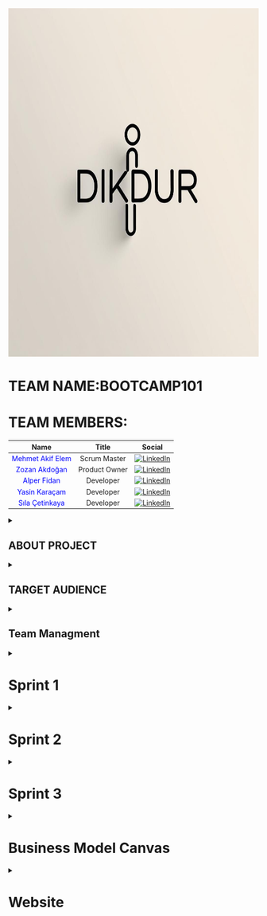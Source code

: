 <img src="Photos/dikduroriginal.jpg" width="700" height="700" alt="Team Name Logo"/> 

# **TEAM NAME:BOOTCAMP101**  


# **TEAM MEMBERS:**
| Name | Title | Social |
|:-------:| :-----:| :--------:|
| <a href="https://github.com/AidenLM" style="text-decoration:none; color:blue;">Mehmet Akif Elem</a> | Scrum Master | [<img src="https://upload.wikimedia.org/wikipedia/commons/c/ca/LinkedIn_logo_initials.png" alt="LinkedIn" width="20"/>](https://www.linkedin.com/in/makifelem/) |
| <a href="https://github.com/kedigelisimci" style="text-decoration:none; color:blue;">Zozan Akdoğan </a> | Product Owner | [<img src="https://upload.wikimedia.org/wikipedia/commons/c/ca/LinkedIn_logo_initials.png" alt="LinkedIn" width="20"/>](https://www.linkedin.com/in/zozanakdogan/) |
| <a href="https://github.com/alperfidan" style="text-decoration:none; color:blue;">Alper Fidan</a> | Developer | [<img src="https://upload.wikimedia.org/wikipedia/commons/c/ca/LinkedIn_logo_initials.png" alt="LinkedIn" width="20"/>](https://www.linkedin.com/in/alper-fidan/) |
| <a href="https://github.com/yasinkrcm" style="text-decoration:none; color:blue;">Yasin Karaçam </a> | Developer | [<img src="https://upload.wikimedia.org/wikipedia/commons/c/ca/LinkedIn_logo_initials.png" alt="LinkedIn" width="20"/>](https://www.linkedin.com/in/yasin-karacamm/) |
| <a href="https://github.com/silacetinkaya" style="text-decoration:none; color:blue;">Sıla Çetinkaya </a> | Developer | [<img src="https://upload.wikimedia.org/wikipedia/commons/c/ca/LinkedIn_logo_initials.png" alt="LinkedIn" width="20"/>](https://www.linkedin.com/in/s%C4%B1la-%C3%A7etinkaya-5648a1225/) |


<details>
  <summary><h2>ABOUT PROJECT</h2></summary>

**DikDur** is an AI-powered, socially interactive, and data-driven corporate physiotherapy platform designed to improve employee health, reduce posture disorders, and enhance team motivation.  

### **Key Objectives:**  
✔ Ergonomic and physical therapy solutions for hybrid/remote workers  
✔ Gamified wellness challenges to boost team interaction  
✔ Customized health reporting for companies to optimize workforce productivity  
✔ Turkey-wide physiotherapist/ergotherapist network for quick appointments and online therapy  

---

### **1. Employee Health Monitoring Dashboard (HR Dashboard)**  
- **Anonymous Posture Scoring:** Department-based posture analysis to identify risk groups  
- **Ergonomics Reports:** Personalized workstation setup recommendations based on sitting duration and movement frequency  
- **Absenteeism Analysis:** Measuring the impact of musculoskeletal issues on employee performance  

### **2. Team Social Interaction & Gamification**  
- **Interdepartmental DikDur Challenges:**  
  - Weekly *"Best Posture Team"* competition (scoring based on exercise completion and posture scores)  
  - Winning team receives gym discounts or health bonuses  
- **In-App Chat & Forum:**  
  - Social space for employees to share exercises  
  - Live Q&A with physiotherapists  

### **3. Virtual Physical Therapy & Ergotherapist Network**  
- **Turkey-Wide Physiotherapist Map:**  
  - Find local specialists and book online/in-person appointments  
- **Mobile Physiotherapy for Hybrid Workers:**  
  - Video consultations and home exercise programs for remote employees  

### **4. Smart Reminders & AI-Assisted Systems**  
- **Push Notification Breaks:**  
  - *"You've been sitting for 30 minutes – time for a 2-minute stretch!"*  
- **Voice Assistant (AI Coach):**  
  - *"Hey DikDur, what are today's back exercises?"*  
- **AI-Powered Ergonomics Assistant:**  
  - Real-time posture correction via webcam analysis  

### **5. Group Therapy & Wellness Events**  
- **Live Group Exercises:**  
  - *"Posture Breaks"* – 10-minute office workouts 3x weekly  
- **Webinar Series:**  
  - Trainings like *"Proper Office Posture"* and *"Relieving Back Pain"*  
- **1-on-1 Expert Sessions:**  
  - Book private consultations through the platform  

### **6. Gym Partnerships & Wellness Rewards**  
- **Points-Based Rewards System:**  
  - Redeem DikDur points for discounts at partner gyms  
- **Corporate Memberships:**  
  - Special agreements with fitness centers  

</details>

<details>
  <summary><h2>TARGET AUDIENCE</h2></summary>

1. **Corporate Companies (HR & Wellness Departments)**  
   - Medium and large-scale enterprises  
   - Especially companies with desk-bound employees  
2. **Hybrid/Remote Professionals**  
   - Office-heavy sectors (IT, finance, marketing, etc.)  
3. **Physiotherapists & Ergotherapists**  
   - Professionals offering consultations through the platform  
   - Private clinics and healthcare centers  
4. **Gyms & Wellness Centers**  
   - Collaborative fitness partners  
5. **Insurance Companies**  
   - Integration with corporate health packages  

</details>



<details>
  <summary><h2>Team Managment</h2></summary>
  <img src="Photos/dutys.png" width="700" height="700" alt="Team Name Logo"/> 
</details>
  


<details>
  <summary><h1>Sprint 1</h1></summary>
  
## **SPRINT SCORING:**  
At the beginning of the sprint, we set a total score of **10 points** for the team, divided as follows:  
## ✅ Sprint Scoring Table

| 📝 **Task**                                   | 🔥 **Priority** | 🎯 **Points** | ✅ **Status**     |
|-----------------------------------------------|------------------|---------------|-------------------|
| Team Dynamics Established                     | High             | 20            | Completed ✅       |
| Creating a Shared Workspace & Participation   | High             | 20            | Completed ✅       |
| Topic Selection & Research                    | Medium           | 20            | Completed ✅       |
| Product Naming                                | Medium           | 20            | Completed ✅       |
| Team Logo Selection                           | Low              | 20            | Completed ✅       |
| **Total**                                     |                  | **100**       | **Completed ✅**   |

**Goal Achieved – Full 100 Points Earned!**  

## **SPRINT NOTES:**
- Active communication was maintained throughout Sprint 1.
- Task assignments and tracking were managed via ClickUp.
- The project name, target audience, and core features were defined.
- Team logo was created and visuals for presentations were prepared.
- Initial idea phase was completed, and wireframe designs were initiated.
- Tasks were equally distributed following Scrum methodology.
- Progress was tracked through daily meetings.
- Full score was achieved by reaching all sprint goals.
<img src="Photos/dutys.png" width="700" height="700" alt="Team Name Logo"/> 


## **DAILY MEETINGS:**  
After an initial live evaluation, we scheduled meetings based on team availability (considering university schedules and exams).  
- **Frequency:** At least twice a week → Later shifted to daily check-ins  
- **Time:** Every other day, 10 AM–12 PM  
- **Platforms:** Google Meets & WhatsApp
<img src="Photos/WhatsappImage.png" width="300" height="300" alt="Whatsapp Chat"/>
<img src="Photos/WhatsappImage2.png" width="300" height="300" alt="Whatsapp Chat"/>
<img src="Photos/TeamMeet3.png" width="300" height="300" alt="Whatsapp Chat"/>

## **PRODUCT STATUS:**  
The product is currently in the idea and design phase. Initial screen drafts for the user panel, health scores, and interactive features have been discussed within the team and design work has begun. In the upcoming sprints, the aim is to prepare the first prototypes.

## **DEVELOPMENT PROCESS:**  
- All team members participated in every step (no sub-teams).  
- Decisions were made democratically through voting.  

<img src="Photos/ProductIdeas.png" width="400" height="400" alt="Team Name Logo"/> 

## **SPRINT REVIEW:**  
Our first sprint successfully achieved its interim goals, and the project started smoothly. Healthy communication was maintained during discussions, which is crucial for teamwork.  

## **SPRINT RETROSPECTIVE:**  
- Our main goals were **team bonding & project structuring**.  
- We reached the **full 10-point target**.  
- Future sprints will follow the same **5 key sub-goals per sprint**.  

## **PROBLEMS & OBSTACLES:**  
- A **late start** initially put us behind, but strong team dynamics helped compensate for it.

</details>

<details>
  <summary><h1>Sprint 2</h1></summary>

### 🌐 Website **  

The official website of the DikDur project is live and available at:  
[https://dik-dur-website.vercel.app/](https://dik-dur-website.vercel.app/)

Here, users can explore the app features, learn about posture analysis, and get insights on challenges directly through a clean and user-friendly interface. The website complements the mobile application by providing detailed information and a smooth browsing experience.

Feel free to visit and try out the functionalities showcased in the screenshots below!


### ✅ ** WEBSITE SCREENSHOTS**  
<h3>🔹 Home Screen</h3>
<img src="Photos/main.png" alt="Home Screen" width="300">

<h3>🔹 Register Screen</h3>
<img src="Photos/register.png" alt="Register Screen" width="300">

<h3>🔹 Activities Screen</h3>
<img src="Photos/activities.png" alt="Activities Screen" width="300">

<h3>🔹 Posture Screen</h3>
<img src="Photos/posture.jpeg" alt="Posture Screen" width="300">

<h3>🔹 Posture Analysis Screen</h3>
<img src="Photos/posture-analysis.png" alt="Posture Analysis Screen" width="300">

<h3>🔹 Challenges Screen</h3>
<img src="Photos/challenges.png" alt="Challenges Screen" width="300">

---

### 🗂 **PROJECT MANAGEMENT**  

All Sprint 2 tasks were assigned, tracked, and reviewed via [ClickUp](https://app.clickup.com/90151335937/v/dc/2kyq0e01-735).  
- Feature implementations were divided into smaller tasks  
- Progress was monitored through the ClickUp board  
- Color palette decisions and pair programming matches were voted directly within ClickUp discussions
  
#### Sprint Board  
<img src="Photos/board.png" width="600" alt="Task Board"/>


---




## **🏃 Sprint Scoring (Sprint 2 Task Table)**

| Task                                                                 | Priority       | Points | Status   |
|----------------------------------------------------------------------|----------------|--------|----------|
| Decide color palette                                                 | 🔴 High        | 5      | ✅ Done   |
| Assign pair programming duties                                       | 🔴 High        | 10     | ✅ Done   |
| Daily Scrum scoring & burnout tracking                               | 🔴 High        | 10     | ✅ Done   |
| Daily WhatsApp chats added regularly to GitHub                       | 🔴 High        | 10     | ✅ Done   |
| Write meeting summaries                                              | 🔴 High        | 10     | ✅ Done   |
| Write and edit README file                                           | 🔴 High        | 10     | ✅ Done   |
| Design Figma layout                                                  | 🔴 High        | 20     | ✅ Done   |
| Set up login and authentication after draft website is ready         | 🟠 Medium      | 30     | ✅ Done   |
| Start working on selected technology                                 | 🟠 Medium      | 20     | ✅ Done   |
| Define website concept                                               | 🟢 Low         | 15     | ✅ Done   |
| Decide which technology to use                                       | 🟢 Low         | 10     | ✅ Done   |

**✅ Total Points: 150 — All tasks completed!**
We maintained a burndown chart to track sprint velocity and ensure on-time delivery of features.

Initial backlog estimation: 150 Story Points

Final delivery: 150 Story Points Completed

We earned 100 points in the first sprint and 150 points in the second. With the third sprint, our goal is to reach a total of 400 points. This shows how our teamwork and communication keep improving each sprint.

## 🏃 Sprint 2 Burndown Chart 
![Sprint 2 Burndown Chart](Photos/sprint2.png)






---
### 💬 **WHATSAPP CHAT**  
Daily coordination and updates were managed on WhatsApp:  
- Task follow-ups  
- Urgent issue resolutions  

Here are some screenshots from our WhatsApp communication and workflow discussions:

<p align="center">
  <img src="Photos/wp.PNG" width="150" style="margin-right:10px;" />
  <img src="Photos/wp2.PNG" width="150" style="margin-right:10px;" />
  <img src="Photos/wp3.PNG" width="150" style="margin-right:10px;" />
  <img src="Photos/wp4.PNG" width="150" style="margin-right:10px;" />
  <img src="Photos/wp5.PNG" width="150" />
</p>
---

### 🖥️ Sprint 2 Meeting Screenshots

Throughout Sprint 2, meetings were conducted regularly via **Microsoft Teams** and **Google Meet** to coordinate tasks, monitor progress, and discuss technical challenges.  
Key sessions included:  
- **Sprint Planning** and **Mid-Sprint Review**  
- **Code Merge Discussions** and **Feature Implementation Alignment**

<img src="Photos/sprint2-m1.png" width="500" alt="Sprint Meeting 1"/>
<img src="Photos/sprint2-m2.png" width="500" alt="Sprint Meeting 2"/>
<img src="Photos/sprint2-m3.png" width="500" alt="Sprint Meeting 3"/>
<img src="Photos/sprint2-m4.png" width="500" alt="Sprint Meeting 4"/>

---
## 🔄 Daily Scrum Summary (Sprint 2)

During Sprint 2, daily stand-ups were held primarily through asynchronous updates on WhatsApp, complemented by weekly live meetings on Microsoft Teams or Google Meet.

### Format:
- What did you do yesterday?  
- What will you do today?  
- Any blockers?

### Highlights:

| Date       | Summary                                                                                     |
|------------|---------------------------------------------------------------------------------------------|
| July 8     | Started backend integration for posture analytics.                                         |
| July 9     | Continued work on gamification logic; initial tests conducted.                             |
| July 10    | Fixed bugs in posture data processing; discussed API endpoints.                           |
| July 11    | Mid-sprint review meeting; adjusted task priorities and responsibilities.                 |
| July 14    | Integrated feedback from sprint review; started virtual appointment module design.        |
| July 15    | Worked on data synchronization between backend and frontend components.                   |
| July 16    | Team members reviewed each other's code and resolved merge conflicts.                     |
| July 17    | Addressed blockers related to deployment; coordinated final sprint tasks.                 |
| July 18    | Finalized gamification features; prepared for sprint demo.                                |
| July 19    | Conducted pre-demo testing; documented issues and fixes.                                  |
| July 20    | Sprint demo and retrospective meeting; planned for next sprint.                           |

### Observations:
- Asynchronous communication helped accommodate different schedules.  
- Some blockers were resolved through quick team chats or pair programming sessions.  
- Team members supported each other to overcome knowledge gaps.  

---
## 🗒️ Sprint 2 Notes

- 🟢 **Sprint Start Date:** July 7, 2025  
- 🔚 **Sprint End Date:** July 20, 2025  
- 🕒 **Sprint Duration:** 2 weeks

### 📌 General Notes:

- Sprint 2 focused on developing core features of the DikDur platform and preparing a working prototype.
- The team worked on backend functionality, posture analytics integration, gamification logic, and virtual appointment setup.
- Task tracking was managed via **GitHub Projects**, with design collaboration through **Figma**.
- Meetings were mostly held online via **Microsoft Teams** and **Google Meet** due to vacation and internship schedules.
- Communication was maintained asynchronously via WhatsApp to accommodate members who were traveling or working.
- Task responsibilities were balanced based on each member’s availability and expertise.
- Despite varying levels of knowledge and external commitments, the team successfully completed 100% of planned story points.

### 🧩 Key Discussions & Decisions:

- Adjustments were made to feature priorities after mid-sprint review.
- Backend tasks were focused on enabling posture data analytics and integrating gamification challenges.
- Virtual appointment interface development was planned for Sprint 3 to maintain focus.
- Emphasis was placed on clear communication and collaborative code reviews.

---
## 🚀 Sprint 2 Review & Retrospective

### ✅ Sprint 2 Review

During Sprint 2, significant progress was made in the development of the DikDur platform. We focused on building out the core user-facing components and ensuring that the user flow became more consistent and intuitive. Key accomplishments include:

- The initial version of the **DikDur web platform** was successfully deployed: [dik-dur-website.vercel.app](https://dik-dur-website.vercel.app/)
- Several critical user interfaces were designed and partially implemented:
  - **Login and Registration pages**
  - **HR Dashboard** with posture analytics
  - **Gamification Panel** for challenges and rewards
  - **Virtual Appointment Interface** for physiotherapy sessions
- Navigation between screens was established.
- Design assets (e.g., Figma files) were shared to align development with visual design.

Despite these achievements, Sprint 2 also presented several collaboration and timing challenges.

---

### ⚠️ Challenges Faced During Sprint 2

- 🏖️ **Vacation & Mobility Issues**  
  The sprint took place during the summer break, which meant that many team members were traveling or temporarily unavailable. This affected meeting consistency and timely task completion.

- 💼 **Internship Commitments**  
  Several team members were also doing internships. Their differing schedules made synchronous collaboration difficult and reduced working hours across the team.

- 📚 **Knowledge Gaps**  
  There were noticeable differences in experience and familiarity with tools among team members. Some had advanced technical knowledge while others were still learning, which caused task imbalances and delays.

- 💬 **Asynchronous Communication**  
  Most of our communication happened on WhatsApp and other asynchronous platforms due to differing schedules. While this kept the team connected, it made quick decision-making and technical alignment harder.

---

### 🔁 Retrospective – Lessons Learned & Recommendations

| Observation | Recommendation |
|-------------|----------------|
| Sprint overlapped with vacations and internships | Use availability calendars before sprints and assign critical tasks accordingly |
| Technical experience levels varied | Encourage mentoring, pair programming, and mini knowledge-sharing sessions |
| Members changed locations often | Set fixed weekly check-ins regardless of location, with summaries for absentees |
| Overreliance on asynchronous chats | Use shared tools  for central task tracking and decisions |
| Lack of documented decisions | Rotate a note-taker each meeting and maintain a visible sprint log |

---

### 📌 Looking Ahead – Sprint 3 Goals

- Begin backend integration: user authentication, HR module, and user data handling
- Complete gamification system implementation
- Prepare and execute early user testing for core flows
- Improve internal processes through better scheduling and knowledge alignment

</details>



<details>
  <summary><h1>Sprint 3</h1></summary>
  
  

---
## 🌐 Website

The official website of the **DikDur** project is now live:  
🔗 [https://dik-dur-website.vercel.app/](https://dik-dur-website.vercel.app/)

On this platform, users can discover the app's key features, learn about posture analysis techniques, and explore insights on workplace wellness. The website offers a clean, intuitive interface designed for a smooth user experience.

---

## ✅ Website Screenshots

Below are screenshots highlighting the main features and user interface of the website:

![DikDur Website Screenshot 1](https://raw.githubusercontent.com/AidenLM/DikDur/main/Photos/web1.png)

![DikDur Website Screenshot 2](https://raw.githubusercontent.com/AidenLM/DikDur/main/Photos/web2.png)

![DikDur Website Screenshot 3](https://raw.githubusercontent.com/AidenLM/DikDur/main/Photos/web3.png)

![DikDur Website Screenshot 4](https://raw.githubusercontent.com/AidenLM/DikDur/main/Photos/web4.png)

---

## 🗂 Project Management

You can view the Sprint 3 board on ClickUp here:  
🔗 [Sprint 3 ClickUp Board](https://app.clickup.com/90151335937/v/l/2kyq0e01-315)

![Sprint 3 ClickUp Board](https://raw.githubusercontent.com/AidenLM/DikDur/main/Photos/clickup-sprint3.png)


---

## 🏃 Sprint Scoring – Sprint 3 Task Table

| Task                                                                                         | Priority   | Points | Status   |
|----------------------------------------------------------------------------------------------|------------|--------|----------|
| Remove the Challenges feature                                                                | 🔴 High    | 10     | ✅ Done   |
| Remove the Therapists section                                                                | 🔴 High    | 10     | ✅ Done   |
| Remove Notifications                                                                         | 🔴 High    | 10     | ✅ Done   |
| Fix token reading issue on Dashboard (use cache)                                             | 🔴 High    | 20     | ✅ Done   |
| Fix token processing delay after login                                                       | 🔴 High    | 20     | ✅ Done   |
| Add Posture Cam 10-second analysis delay logic                                               | 🔴 High    | 20     | ✅ Done   |
| After 10 seconds, show average of all cached posture values                                  | 🔴 High    | 15     | ✅ Done   |
| Improve the Ergonomy screen                                                                  | 🟠 Medium  | 15     | ✅ Done   |
| Redesign the Rewards section                                                                 | 🟠 Medium  | 15     | ✅ Done   |
| Show message: "Analyzing..." during Posture Cam scan                                         | 🟠 Medium  | 5      | ✅ Done   |
| Update the Activities section                                                                | 🟢 Low     | 10     | ✅ Done   |
| Redesign the Logo                                                                            | 🟢 Low     | 5      | ✅ Done   |

🎯 **Total Story Points (Sprint 3):** 165  
✅ **Completion:** 100%

---

## 📉 Sprint 3 Burndown Chart


![Sprint 3 Burndown Chart](https://raw.githubusercontent.com/AidenLM/DikDur/main/Photos/sprint3_burndown_chart.png)

---

## 💬 Communication Summary

- Daily Scrum updates via **WhatsApp**
- Weekly meetings over **Google Meet**
- Task updates centralized in **ClickUp**
- Asynchronous communication allowed flexibility during internships and summer holidays


  ## Sprint 3: WhatsApp Chat Screenshots

  Our team got along really well, and the camaraderie was truly wonderful. We did our daily tracking through WhatsApp, which helped us stay connected and organized. Now, we're feeling a bit sad that the project is coming to an end because we enjoyed working together so much.

  <p float="left">
  <img src="https://raw.githubusercontent.com/AidenLM/DikDur/main/Photos/wp6.PNG" width="200" />
  <img src="https://raw.githubusercontent.com/AidenLM/DikDur/main/Photos/wp7.PNG" width="200" /> 
  <img src="https://raw.githubusercontent.com/AidenLM/DikDur/main/Photos/wp8.PNG" width="200" />
  <img src="https://raw.githubusercontent.com/AidenLM/DikDur/main/Photos/wp9.PNG" width="200" />
</p>


---

## 🗓️ Daily Scrum Log

| Date       | Summary                                                                                     |
|------------|---------------------------------------------------------------------------------------------|
| July 20    | Sprint planning and backlog review                                                          |
| July 21    | Identified token bug and initiated fix                                                      |
| July 22    | Removed unused sections (Challenges, Notifications)                                        |
| July 23    | Worked on Posture Cam logic                                                                 |
| July 24    | Integrated posture data caching                                                             |
| July 25    | Redesign discussions: Ergonomy and Rewards                                                  |
| July 26    | Implemented averaging logic and "Analyzing..." feedback                                     |
| July 27    | Tested authentication caching                                                               |
| July 28    | Updated Activities section and integrated new logo                                          |
| July 29    | Internal code review and cleanup                                                            |
| July 30    | Final UI polish and MVP confirmation                                                        |
| July 31    | Demo preparations and final QA                                                              |
| August 1   | README updated, review checklist completed                                                  |
| August 2   | Last adjustments and final testing                                                          |
| August 3   | Sprint closed, retrospective notes written                                                  |



## Sprint 3 Daily Scrum Summary

During Sprint 3, our team focused on planning, bug fixing, feature development, and polishing the project for the final release. We started with sprint planning and backlog review, quickly identifying and fixing a critical token bug. Unnecessary sections like Challenges and Notifications were removed to streamline the app.

Key features developed included the Posture Cam logic, posture data caching, and averaging logic with user feedback improvements like the "Analyzing..." status. We also redesigned parts of the UI, including Ergonomy and Rewards, and integrated a new logo.

Throughout the sprint, we conducted internal code reviews, cleaned up the codebase, tested authentication caching, and finalized the user interface. The team worked collaboratively to prepare demos, update documentation, and complete the final QA.

By the end of the sprint, all planned goals were met, and we successfully closed the sprint with detailed retrospective notes.

---

## 🚀 Sprint 3 Review & Retrospective

### 🔍 What We Achieved
- 🔧 Major UI/UX improvements: Ergonomy, Rewards, Activities, and Logo
- 🧠 Implemented posture cam scanning with delay and result averaging
- 🚫 Cleaned up features: Removed Challenges, Notifications, and Therapists
- ⚙️ Resolved backend token caching issues for faster authentication

### 💡 Lessons Learned

| Observation                              | Action Taken                                                 |
|------------------------------------------|--------------------------------------------------------------|
| Token management was unclear             | Created backend logic documentation                          |
| Mid-sprint motivation drop               | Weekly demo checkpoints introduced                           |
| Task load was uneven                     | Used ClickUp assignments to balance workload                 |
| Fragmented communication                 | Centralized updates in GitHub and ClickUp                    |

---

## 🏁 Final Project Summary

With the successful completion of Sprint 3, the DikDur project reached its initial MVP goals. Over three sprints, the team progressed from ideation to deployment, delivering a functional posture analysis web platform.

### 🌟 Highlights from All Sprints
- 🎯 **Total Story Points Completed:** 415
- ✅ **MVP Delivered:** Posture Cam, HR Dashboard, Gamification, Analytics
- 🌐 **Live Demo:** [dik-dur-website.vercel.app](https://dik-dur-website.vercel.app)
- 🤝 Strong collaboration across ClickUp, GitHub, Figma, and Google Meet

### 🛠️ Tech Stack
- Frontend: React.js  
- Styling: Tailwind CSS  
- Backend: Node.js *(planned)*  
- Tools: ClickUp, GitHub Projects, WhatsApp, Google Meet

### 📌 What's Next
- Mobile version and UI responsiveness
- Integration with physiotherapy systems
- Machine learning-based analytics
- Backend deployment for full-stack support

---

Thanks for following our journey in building **DikDur** – an AI-powered platform for healthier posture and happier workspaces! 🚀

</details>
<details>
  <summary><h1>Business Model Canvas</h1></summary>
  <img src="https://raw.githubusercontent.com/AidenLM/DikDur/main/Photos/Business%20Model%20Canvas%20(1).png" alt="Business Model Canvas" style="max-width: 100%; height: auto;">
</details>

<details>
  <summary><h1>Website<h1/></summary>

  ![DikDur Reklam](https://raw.githubusercontent.com/AidenLM/DikDur/main/Photos/reklam.png)

</details>


